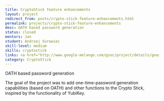 ```yaml
---
title: CryptoStick feature enhancements
layout: project
redirect_from: posts/crypto-stick-feature-enhancements.html
permalink: projects/crypto-stick-feature-enhancements
desc: OATH based password generation
status: closed
mentors: Jan
student: Andrzej Surowiec
skill-level: medium
skills: cryptostick
links: <a href="http://www.google-melange.com/gsoc/project/details/google/gsoc2012/emeryth/5741031244955648">GSoC page</a>
category: CryptoStick
---
```

OATH based password generation

The goal of the project was to add one-time-password generation capabilities (based on OATH) and other functions to the Crypto Stick, inspired by the functionality of YubiKey.

